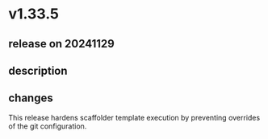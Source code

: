 # v1.33.5

## release on 20241129

## description

## changes

This release hardens scaffolder template execution by preventing overrides of the git configuration.

